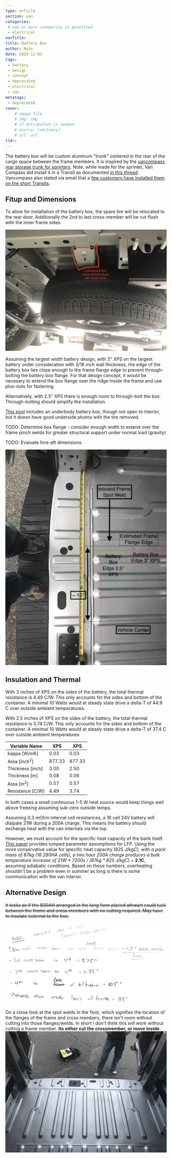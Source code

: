 ```yaml
---
type: article
section: van
categories: 
 # one or more categories is permitted
 - electrical
navTitle: 
title: Battery Box
author: Nate
date: 2020-11-03
tags:
 - battery
 - design
 - concept
 - deprecated
 - electrical
 - van
metatags:
 - deprecated
cover: 
	# image file
	# img: img
	# if attribution is needed
	# source: [vecteezy]
	# url: url
tldr:
---
```



The battery box will be custom aluminum "trunk" centered in the rear of the cargo space between the frame members.  It is inspired by the [vancompass rear storage trunk for sprinters](https://vancompass.com/products/van-compass-rear-storage-trunk-2007-sprinter).  Note, while made for the sprinter, Van Compass did install it in a Transit as documented [in this thread](https://expeditionportal.com/forum/threads/van-compass-ford-transit-build-1-ton-4x4-conversion.188858/post-2437143).  Vancompass also stated via email that a [few customers have installed them on the short Transits](2020-8-2_email_with_van_compass.pdf).


## Fitup and Dimensions

To allow for installation of the battery box, the spare tire will be relocated to the rear door.  Additionally the 2nd to last cross-member will be cut flush with the inner frame sides.

![crossmember cut](underside_bumper_to_diff5_small_overlay.jpg)

Assuming the largest width battery design, with 3" XPS on the largest battery under consideration with 3/16 inch wall thickness, the edge of the battery box lies close enough to the frame flange edge to prevent through-bolting the battery box flange.  For that design concept, it would be necesary to extend the box flange over the ridge inside the frame and use plus-nuts for fastening.

Alternatively, with 2.5" XPS there is enough room to through-bolt the box.  Through-bolting should simplify the installation.

[This post](https://www.fordtransitusaforum.com/threads/lwb-extended-tall-day-van-tailgater.37297/post-547929) includes an underbody battery box, though not open to interior, but it doesn have good underside photos with the tire removed. 

TODO: Determine box flange - consider enough width to extend over the frame pinch welds for greater structural support under normal load (gravity)

TODO: Evaluate fore-aft dimensions.

![overlay](floor_rib_spacing2_small_battery_box_overlay.JPG)

## Insulation and Thermal

With 3 inches of XPS on the sides of the battery, the total thermal resistance is 4.49 C/W.  This only accounts for the sides and bottom of the container.  A minimal 10 Watts would at steady state drive a delta-T of 44.9 C over outside ambient temperatures.   

With 2.5 inches of XPS on the sides of the battery, the total thermal resistance is 3.74 C/W.  This only accounts for the sides and bottom of the container.  A minimal 10 Watts would at steady state drive a delta-T of 37.4 C over outside ambient temperatures

| Variable Name           | XPS    | XPS    |
| ----------------------- | ------ | ------ |
| kappa [W/mK]            | 0.03   | 0.03   |
| Area [inch<sup>2</sup>] | 877.33 | 877.33 |
| Thickness [inch]        | 3.00   | 2.50   |
| Thickness [m]           | 0.08   | 0.06   |
| Area [m<sup>2</sup>]    | 0.57   | 0.57   |
| Resistance [C/W]        | 4.49   | 3.74   |

In both cases a small continuous 1-5 W heat source would keep things well above freezing assuming sub-zero outside temps.

Assuming 0.3 mOhm internal cell resistances, a 16 cell 24V battery will disipate 21W during a 200A charge.  This means the battery should exchange heat with the van internals via the top.  

However, we must account for the specific heat capacity of the bank itself.  [This paper](https://core.ac.uk/download/pdf/144147357.pdf) provides lumped parameter assumptions for LFP.  Using the more conservative value for specific heat capacity (825 J/kg*C), with a pack mass of 87kg (16 280HA cells), a two hour 200A charge produces a bulk temperature increase of 21W * 7200s / (87kg * 825 J/kg*C) = **2.1C**, assuming adiabatic conditions.  Based on these numbers, overheating shouldn't be a problem even in summer as long is there is some communicaiton with the van interior.  

## Alternative Design

~~It looks as if the 800AH arranged in the long form placed athwart could tuck between the frame and cross members with no cutting required.  May have to insulate external to the box.~~

![underside measurement notes](underside_measurement_notes.jpg)

On a close look at the spot welds in the floor, which signifies the location of the flanges of the frame  and cross members, there isn't room without cutting into those flanges/welds.  In short I don't think this will work without cutting a frame member.  **Its either cut the crossmember, or move inside.**
![floor spot welds](floor5_small.JPG)
